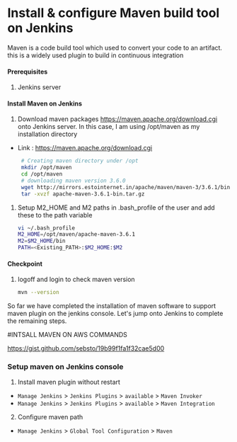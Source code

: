 #  Install & configure Maven build tool on Jenkins
Maven is a code build tool which used to convert your code to an artifact. this is a widely used plugin to build in continuous integration


#### Prerequisites
1. Jenkins server

#### Install Maven on Jenkins
1. Download maven packages https://maven.apache.org/download.cgi onto Jenkins server. In this case, I am using /opt/maven as my installation directory
 - Link : https://maven.apache.org/download.cgi
    ```sh
     # Creating maven directory under /opt
     mkdir /opt/maven
     cd /opt/maven
     # downloading maven version 3.6.0
     wget http://mirrors.estointernet.in/apache/maven/maven-3/3.6.1/binaries/apache-maven-3.6.1-bin.tar.gz
     tar -xvzf apache-maven-3.6.1-bin.tar.gz
     ```
	
1. Setup M2_HOME and M2 paths in .bash_profile of the user and add these to the path variable
   ```sh
   vi ~/.bash_profile
   M2_HOME=/opt/maven/apache-maven-3.6.1
   M2=$M2_HOME/bin
   PATH=<Existing_PATH>:$M2_HOME:$M2
   ```
#### Checkpoint 
1. logoff and login to check maven version
  
    ```sh
    mvn --version
    ```
So far we have completed the installation of maven software to support maven plugin on the jenkins console. Let's jump onto Jenkins to complete the remaining steps. 


#INTSALL MAVEN ON AWS COMMANDS

https://gist.github.com/sebsto/19b99f1fa1f32cae5d00

### Setup maven on Jenkins console
1. Install maven plugin without restart  
  - `Manage Jenkins` > `Jenkins Plugins` > `available` > `Maven Invoker`
  - `Manage Jenkins` > `Jenkins Plugins` > `available` > `Maven Integration`

2. Configure maven path
  - `Manage Jenkins` > `Global Tool Configuration` > `Maven`

